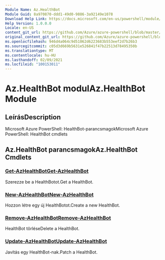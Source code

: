 ```yaml
---
Module Name: Az.HealthBot
Module Guid: 8a970870-ddd1-49d0-9886-3a92149e1078
Download Help Link: https://docs.microsoft.com/en-us/powershell/module/az.healthbot
Help Version: 1.0.0.0
Locale: en-US
content_git_url: https://github.com/Azure/azure-powershell/blob/master/src/HealthBot/help/Az.HealthBot.md
original_content_git_url: https://github.com/Azure/azure-powershell/blob/master/src/HealthBot/help/Az.HealthBot.md
ms.openlocfilehash: 946d4a064c9d51062d6223683b553eef2d7b26b3
ms.sourcegitcommit: c05d3d669b5631e526841f47b22513d78495350b
ms.translationtype: MT
ms.contentlocale: hu-HU
ms.lasthandoff: 02/09/2021
ms.locfileid: "100153011"
---
```

# <span data-ttu-id="e23b9-101">Az.HealthBot modul</span><span class="sxs-lookup"><span data-stu-id="e23b9-101">Az.HealthBot Module</span></span>
## <span data-ttu-id="e23b9-102">Leírás</span><span class="sxs-lookup"><span data-stu-id="e23b9-102">Description</span></span>
<span data-ttu-id="e23b9-103">Microsoft Azure PowerShell: HealthBot-parancsmagok</span><span class="sxs-lookup"><span data-stu-id="e23b9-103">Microsoft Azure PowerShell: HealthBot cmdlets</span></span>

## <span data-ttu-id="e23b9-104">Az.HealthBot parancsmagok</span><span class="sxs-lookup"><span data-stu-id="e23b9-104">Az.HealthBot Cmdlets</span></span>
### [<span data-ttu-id="e23b9-105">Get-AzHealthBot</span><span class="sxs-lookup"><span data-stu-id="e23b9-105">Get-AzHealthBot</span></span>](Get-AzHealthBot.md)
<span data-ttu-id="e23b9-106">Szerezze be a HealthBotot.</span><span class="sxs-lookup"><span data-stu-id="e23b9-106">Get a HealthBot.</span></span>

### [<span data-ttu-id="e23b9-107">New-AzHealthBot</span><span class="sxs-lookup"><span data-stu-id="e23b9-107">New-AzHealthBot</span></span>](New-AzHealthBot.md)
<span data-ttu-id="e23b9-108">Hozzon létre egy új HealthBotot.</span><span class="sxs-lookup"><span data-stu-id="e23b9-108">Create a new HealthBot.</span></span>

### [<span data-ttu-id="e23b9-109">Remove-AzHealthBot</span><span class="sxs-lookup"><span data-stu-id="e23b9-109">Remove-AzHealthBot</span></span>](Remove-AzHealthBot.md)
<span data-ttu-id="e23b9-110">HealthBot törlése</span><span class="sxs-lookup"><span data-stu-id="e23b9-110">Delete a HealthBot.</span></span>

### [<span data-ttu-id="e23b9-111">Update-AzHealthBot</span><span class="sxs-lookup"><span data-stu-id="e23b9-111">Update-AzHealthBot</span></span>](Update-AzHealthBot.md)
<span data-ttu-id="e23b9-112">Javítás egy HealthBot-nak.</span><span class="sxs-lookup"><span data-stu-id="e23b9-112">Patch a HealthBot.</span></span>

